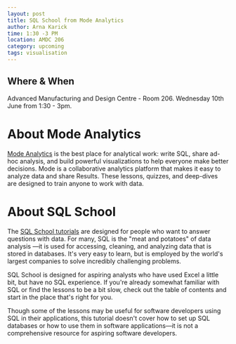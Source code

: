 ```yaml
---
layout: post
title: SQL School from Mode Analytics
author: Arna Karick
time: 1:30 -3 PM
location: AMDC 206
category: upcoming
tags: visualisation
---
```


## Where & When

Advanced Manufacturing and Design Centre - Room 206. Wednesday 10th June from 1:30 - 3pm.

# About Mode Analytics

[Mode Analytics](https://modeanalytics.com) is the best place for analytical work: write SQL, share ad-hoc analysis, and build powerful visualizations to help everyone make better decisions. Mode is a collaborative analytics platform that makes it easy to analyze data and share Results. These lessons, quizzes, and deep-dives are designed to train anyone to work with data.

# About SQL School 

The [SQL School tutorials](http://sqlschool.modeanalytics.com) are designed for people who want to answer questions with data. For many, SQL is the "meat and potatoes" of data analysis —it is used for accessing, cleaning, and analyzing data that is stored in databases. It's very easy to learn, but is employed by the world's largest companies to solve incredibly challenging problems.

SQL School is designed for aspiring analysts who have used Excel a little bit, but have no SQL experience. If you're already somewhat familiar with SQL or find the lessons to be a bit slow, check out the table of contents and start in the place that's right for you.

Though some of the lessons may be useful for software developers using SQL in their applications, this tutorial doesn't cover how to set up SQL databases or how to use them in software applications—it is not a comprehensive resource for aspiring software developers.

